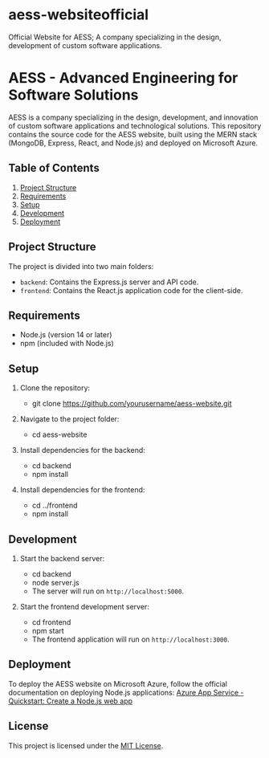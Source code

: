 # aess-websiteofficial
Official Website for AESS; A company specializing in the design, development of custom software applications.

# AESS - Advanced Engineering for Software Solutions

AESS is a company specializing in the design, development, and innovation of custom software applications and technological solutions. This repository contains the source code for the AESS website, built using the MERN stack (MongoDB, Express, React, and Node.js) and deployed on Microsoft Azure.

## Table of Contents

1. [Project Structure](#project-structure)
2. [Requirements](#requirements)
3. [Setup](#setup)
4. [Development](#development)
5. [Deployment](#deployment)

## Project Structure

The project is divided into two main folders:

- `backend`: Contains the Express.js server and API code.
- `frontend`: Contains the React.js application code for the client-side.

## Requirements

- Node.js (version 14 or later)
- npm (included with Node.js)

## Setup

1. Clone the repository: 
    - git clone https://github.com/yourusername/aess-website.git

2. Navigate to the project folder: 
    - cd aess-website

3. Install dependencies for the backend: 
    - cd backend
    - npm install
    
4. Install dependencies for the frontend:
    - cd ../frontend
    - npm install

## Development

1. Start the backend server:
    - cd backend
    - node server.js
    - The server will run on `http://localhost:5000`.

2. Start the frontend development server:
    - cd frontend
    - npm start
    - The frontend application will run on `http://localhost:3000`.

## Deployment

To deploy the AESS website on Microsoft Azure, follow the official documentation on deploying Node.js applications: [Azure App Service - Quickstart: Create a Node.js web app](https://docs.microsoft.com/en-us/azure/app-service/quickstart-nodejs?tabs=linux&pivots=development-environment-cli)

## License

This project is licensed under the [MIT License](LICENSE).










